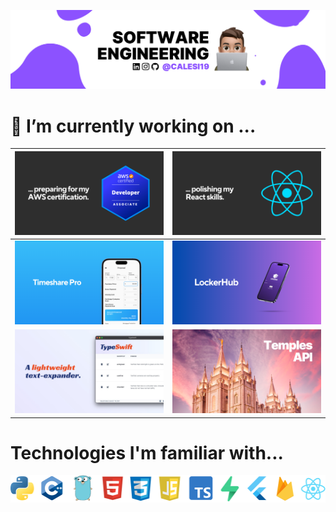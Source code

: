 [!["Banner with Carlos Profile"](docs/github_banner.png)](https://carloslespin.com/)

# 🔭 I’m currently working on ...

| ![Technologies](docs/aws.png)                                                                                                                              | ![Technologies](docs/react.png)                                                                                                        |
| ----------------------------------------------------------------------------------------------------------------------------------------------------- | --------------------------------------------------------------------------------------------------------------------------------- |
| [!["Timeshare Pro"](https://github.com/Calesi19/Timeshare-Pro-App/blob/main/docs/banner.png?raw=true)](https://github.com/Calesi19/Timeshare-Pro-App) | [!["LockerHub"](https://github.com/Calesi19/LockerHub/blob/main/docs/banner.png?raw=true)](https://github.com/Calesi19/LockerHub) |
| [!["TypeSwift"](https://github.com/Calesi19/TypeSwift/blob/main/docs/banner.png?raw=true)](https://github.com/Calesi19/TypeSwift)                                                                                | [!["Temples API"](https://github.com/Calesi19/Temples/blob/main/docs/banner.png?raw=true)](https://github.com/Calesi19/Temples)   |

# Technologies I'm familiar with...

![Technologies](https://github.com/Calesi19/Calesi19/blob/main/docs/logos.png?raw=true)

